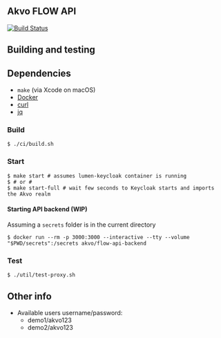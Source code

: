 
## Akvo FLOW API

[![Build Status](https://travis-ci.org/akvo/akvo-flow-api.svg?branch=develop)](https://travis-ci.org/akvo/akvo-flow-api)

## Building and testing

## Dependencies

* `make` (via Xcode on macOS)
* [Docker](https://docs.docker.com/engine/installation/)
* [curl](https://curl.haxx.se/)
* [jq](https://stedolan.github.io/jq/)

### Build

    $ ./ci/build.sh

### Start

	$ make start # assumes lumen-keycloak container is running
	$ # or #
	$ make start-full # wait few seconds to Keycloak starts and imports the Akvo realm

#### Starting API backend (WIP)

Assuming a `secrets` folder is in the current directory

    $ docker run --rm -p 3000:3000 --interactive --tty --volume "$PWD/secrets":/secrets akvo/flow-api-backend


### Test

    $ ./util/test-proxy.sh

## Other info

* Available users username/password:
  * demo1/akvo123
  * demo2/akvo123
